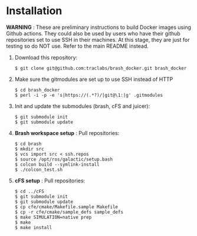 Installation
=============

**WARNING** : These are preliminary instructions to build Docker images
using Github actions. They could also be used by users who have their
github repositories set to use SSH in their machines.
At this stage, they are just for testing so do NOT use. Refer to the main 
README instead.

1. Download this repository:
   ```
   $ git clone git@github.com:traclabs/brash_docker.git brash_docker
   ```
2. Make sure the gitmodules are set up to use SSH instead of HTTP
   ```
   $ cd brash_docker
   $ perl -i -p -e 's|https://(.*?)/|git@\1:|g' .gitmodules
   ```
3. Init and update the submodules (brash, cFS and juicer):
   ```
   $ git submodule init
   $ git submodule update
   ```
4. **Brash workspace setup** : Pull repositories:
   ```
   $ cd brash
   $ mkdir src
   $ vcs import src < ssh.repos
   $ source /opt/ros/galactic/setup.bash
   $ colcon build --symlink-install
   $ ./colcon_test.sh
   
5. **cFS setup** : Pull repositories:
   ```
   $ cd ../cFS
   $ git submodule init
   $ git submodule update
   $ cp cfe/cmake/Makefile.sample Makefile
   $ cp -r cfe/cmake/sample_defs sample_defs
   $ make SIMULATION=native prep
   $ make
   $ make install

